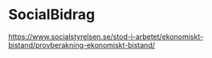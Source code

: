 # SocialBidrag


https://www.socialstyrelsen.se/stod-i-arbetet/ekonomiskt-bistand/provberakning-ekonomiskt-bistand/
